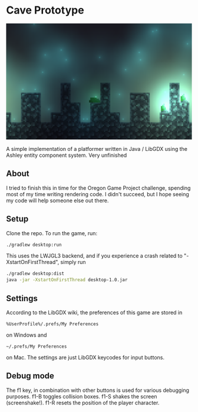# Cave Prototype
![Imgur](/Screenshot.png)

A simple implementation of a platformer written in Java / LibGDX using the Ashley entity component system. Very unfinished
## About
I tried to finish this in time for the Oregon Game Project challenge, spending most of my time writing rendering code. I didn't succeed, but I hope seeing my code will help someone else out there.
## Setup
Clone the repo. To run the game, run:
```Bash
./gradlew desktop:run
```
This uses the LWJGL3 backend, and if you experience a crash related to "-XstartOnFirstThread", simply run
```Bash
./gradlew desktop:dist
java -jar -XstartOnFirstThread desktop-1.0.jar
```
## Settings
According to the LibGDX wiki, the preferences of this game are stored in
```
%UserProfile%/.prefs/My Preferences
```
on Windows and
```
~/.prefs/My Preferences
```
on Mac. The settings are just LibGDX keycodes for input buttons.
## Debug mode
The f1 key, in combination with other buttons is used for various debugging purposes.
f1-B toggles collision boxes.
f1-S shakes the screen (screenshake!).
f1-R resets the position of the player character.
